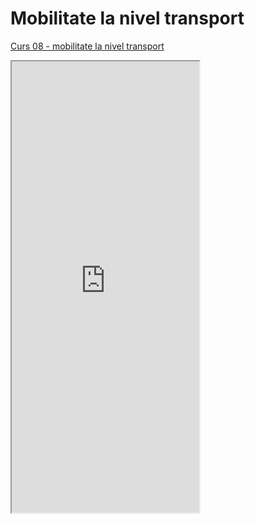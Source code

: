 # Mobilitate la nivel transport


[Curs 08 - mobilitate la nivel transport](https://ctipub-my.sharepoint.com/%3Ap%3A/g/personal/dragos_niculescu_upb_ro/EY5xzSGW6X1MqwzOrI-7jZcBP4nKMxh8jMc5e-H_6QXcsQ?e%3DbLBmS2)


<iframe class="is-fullwidth" height="722" marginheight="0" marginwidth="0" src="https://ctipub-my.sharepoint.com/personal/dragos_niculescu_upb_ro/_layouts/15/Doc.aspx?sourcedoc={21cd718e-e996-4c7d-ab0c-ceac8fbb8d97}&amp;action=embedview&amp;wdAr=1.3333333333333333">
</iframe>

